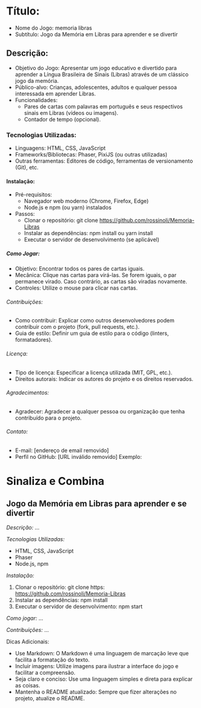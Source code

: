 # Título: 
 * Nome do Jogo: memoria libras
 * Subtítulo: Jogo da Memória em Libras para aprender e se divertir
## Descrição:
 * Objetivo do Jogo: Apresentar um jogo educativo e divertido para aprender a Língua Brasileira de Sinais (Libras) através de um clássico jogo da memória.
 * Público-alvo: Crianças, adolescentes, adultos e qualquer pessoa interessada em aprender Libras.
 * Funcionalidades:
   * Pares de cartas com palavras em português e seus respectivos sinais em Libras (vídeos ou imagens).
   * Contador de tempo (opcional).
### Tecnologias Utilizadas:
 * Linguagens: HTML, CSS, JavaScript
 * Frameworks/Bibliotecas: Phaser, PixiJS (ou outras utilizadas)
 * Outras ferramentas: Editores de código, ferramentas de versionamento (Git), etc.
#### Instalação:
 * Pré-requisitos:
   * Navegador web moderno (Chrome, Firefox, Edge)
   * Node.js e npm (ou yarn) instalados
 * Passos:
   * Clonar o repositório: git clone https://github.com/rossinoli/Memoria-Libras
   * Instalar as dependências: npm install ou yarn install
   * Executar o servidor de desenvolvimento (se aplicável)
##### Como Jogar:
 * Objetivo: Encontrar todos os pares de cartas iguais.
 * Mecânica: Clique nas cartas para virá-las. Se forem iguais, o par permanece virado. Caso contrário, as cartas são viradas novamente.
 * Controles: Utilize o mouse para clicar nas cartas.
###### Contribuições:
 * Como contribuir: Explicar como outros desenvolvedores podem contribuir com o projeto (fork, pull requests, etc.).
 * Guia de estilo: Definir um guia de estilo para o código (linters, formatadores).
###### Licença:
 * Tipo de licença: Especificar a licença utilizada (MIT, GPL, etc.).
 * Direitos autorais: Indicar os autores do projeto e os direitos reservados.
###### Agradecimentos:
 * Agradecer: Agradecer a qualquer pessoa ou organização que tenha contribuído para o projeto.
###### Contato:
 * E-mail: [endereço de email removido]
 * Perfil no GitHub: [URL inválido removido]
Exemplo:
# Sinaliza e Combina

## Jogo da Memória em Libras para aprender e se divertir

*Descrição:*
...

*Tecnologias Utilizadas:*
* HTML, CSS, JavaScript
* Phaser
* Node.js, npm

*Instalação:*
1. Clonar o repositório: git clone https: https://github.com/rossinoli/Memoria-Libras
2. Instalar as dependências: npm install
3. Executar o servidor de desenvolvimento: npm start

*Como jogar:*
...

*Contribuições:*
...

Dicas Adicionais:
 * Use Markdown: O Markdown é uma linguagem de marcação leve que facilita a formatação do texto.
 * Incluir imagens: Utilize imagens para ilustrar a interface do jogo e facilitar a compreensão.
 * Seja claro e conciso: Use uma linguagem simples e direta para explicar as coisas.
 * Mantenha o README atualizado: Sempre que fizer alterações no projeto, atualize o README.
